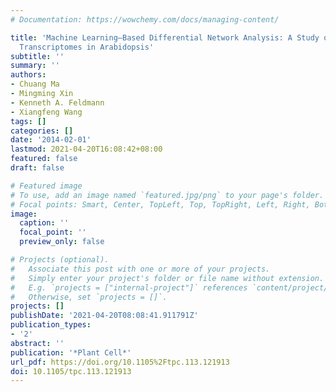 ```yaml
---
# Documentation: https://wowchemy.com/docs/managing-content/

title: 'Machine Learning–Based Differential Network Analysis: A Study of Stress-Responsive
  Transcriptomes in Arabidopsis'
subtitle: ''
summary: ''
authors:
- Chuang Ma
- Mingming Xin
- Kenneth A. Feldmann
- Xiangfeng Wang
tags: []
categories: []
date: '2014-02-01'
lastmod: 2021-04-20T16:08:42+08:00
featured: false
draft: false

# Featured image
# To use, add an image named `featured.jpg/png` to your page's folder.
# Focal points: Smart, Center, TopLeft, Top, TopRight, Left, Right, BottomLeft, Bottom, BottomRight.
image:
  caption: ''
  focal_point: ''
  preview_only: false

# Projects (optional).
#   Associate this post with one or more of your projects.
#   Simply enter your project's folder or file name without extension.
#   E.g. `projects = ["internal-project"]` references `content/project/deep-learning/index.md`.
#   Otherwise, set `projects = []`.
projects: []
publishDate: '2021-04-20T08:08:41.911791Z'
publication_types:
- '2'
abstract: ''
publication: '*Plant Cell*'
url_pdf: https://doi.org/10.1105%2Ftpc.113.121913
doi: 10.1105/tpc.113.121913
---
```

